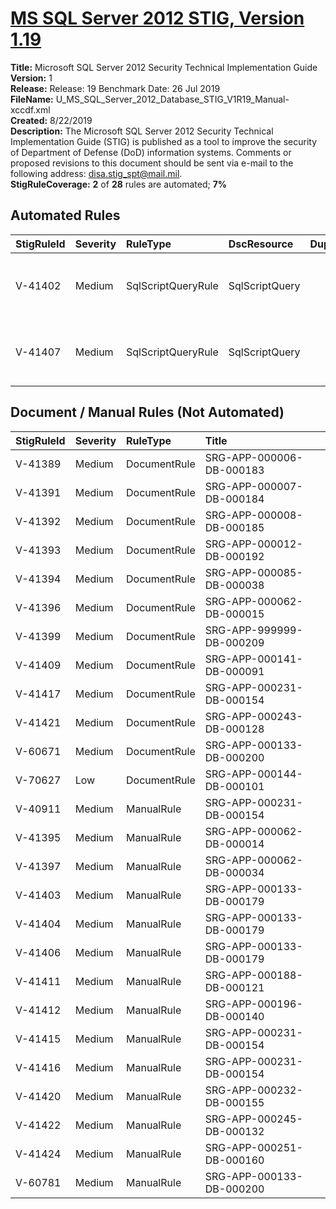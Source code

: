 # [MS SQL Server 2012 STIG, Version 1.19](https://github.com/Microsoft/PowerStig/wiki/SqlServer-2012-Database-1.19)

**Title:** Microsoft SQL Server 2012 Security Technical Implementation Guide  
**Version:** 1  
**Release:** Release: 19 Benchmark Date: 26 Jul 2019  
**FileName:** U_MS_SQL_Server_2012_Database_STIG_V1R19_Manual-xccdf.xml  
**Created:** 8/22/2019  
**Description:** The Microsoft SQL Server 2012 Security Technical Implementation Guide (STIG) is published as a tool to improve the security of Department of Defense (DoD) information systems. Comments or proposed revisions to this document should be sent via e-mail to the following address: disa.stig_spt@mail.mil.  
**StigRuleCoverage:** **2** of **28** rules are automated; **7%**  

## Automated Rules

| StigRuleId | Severity | RuleType | DscResource | DuplicateOf | Title |
| :---- | :---- | :---- | :---- | :---- | :---- |
| V-41402 | Medium | SqlScriptQueryRule | SqlScriptQuery |  | SRG-APP-000089-DB-000064 |
| V-41407 | Medium | SqlScriptQueryRule | SqlScriptQuery |  | SRG-APP-000133-DB-000200 |

## Document / Manual Rules (Not Automated)

| StigRuleId | Severity | RuleType | Title |
| :---- | :---- | :---- | :---- |
| V-41389 | Medium | DocumentRule | SRG-APP-000006-DB-000183 |
| V-41391 | Medium | DocumentRule | SRG-APP-000007-DB-000184 |
| V-41392 | Medium | DocumentRule | SRG-APP-000008-DB-000185 |
| V-41393 | Medium | DocumentRule | SRG-APP-000012-DB-000192 |
| V-41394 | Medium | DocumentRule | SRG-APP-000085-DB-000038 |
| V-41396 | Medium | DocumentRule | SRG-APP-000062-DB-000015 |
| V-41399 | Medium | DocumentRule | SRG-APP-999999-DB-000209 |
| V-41409 | Medium | DocumentRule | SRG-APP-000141-DB-000091 |
| V-41417 | Medium | DocumentRule | SRG-APP-000231-DB-000154 |
| V-41421 | Medium | DocumentRule | SRG-APP-000243-DB-000128 |
| V-60671 | Medium | DocumentRule | SRG-APP-000133-DB-000200 |
| V-70627 | Low | DocumentRule |  SRG-APP-000144-DB-000101 |
| V-40911 | Medium | ManualRule | SRG-APP-000231-DB-000154 |
| V-41395 | Medium | ManualRule | SRG-APP-000062-DB-000014 |
| V-41397 | Medium | ManualRule | SRG-APP-000062-DB-000034 |
| V-41403 | Medium | ManualRule | SRG-APP-000133-DB-000179 |
| V-41404 | Medium | ManualRule | SRG-APP-000133-DB-000179 |
| V-41406 | Medium | ManualRule | SRG-APP-000133-DB-000179 |
| V-41411 | Medium | ManualRule | SRG-APP-000188-DB-000121 |
| V-41412 | Medium | ManualRule | SRG-APP-000196-DB-000140 |
| V-41415 | Medium | ManualRule | SRG-APP-000231-DB-000154 |
| V-41416 | Medium | ManualRule | SRG-APP-000231-DB-000154 |
| V-41420 | Medium | ManualRule | SRG-APP-000232-DB-000155 |
| V-41422 | Medium | ManualRule | SRG-APP-000245-DB-000132 |
| V-41424 | Medium | ManualRule | SRG-APP-000251-DB-000160 |
| V-60781 | Medium | ManualRule | SRG-APP-000133-DB-000200 |
